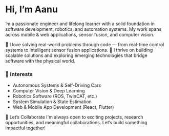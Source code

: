 # Hi, I’m Aanu

’m a passionate engineer and lifelong learner with a solid foundation in software development, robotics, and automation systems. My work spans across mobile & web applications, sensor fusion, and computer vision.

🔧 I love solving real-world problems through code — from real-time control systems to intelligent sensor fusion applications.
🚀 I thrive on building scalable solutions and exploring emerging technologies that bridge software with the physical world.

### 🧠 Interests
- Autonomous Systems & Self-Driving Cars
- Computer Vision & Deep Learning
- Robotics Software (ROS, TwinCAT, etc.)
- System Simulation & State Estimation
- Web & Mobile App Development (React, Flutter)

💼 Let’s Collaborate
I'm always open to exciting projects, research opportunities, and meaningful collaborations. Let’s build something impactful together!
